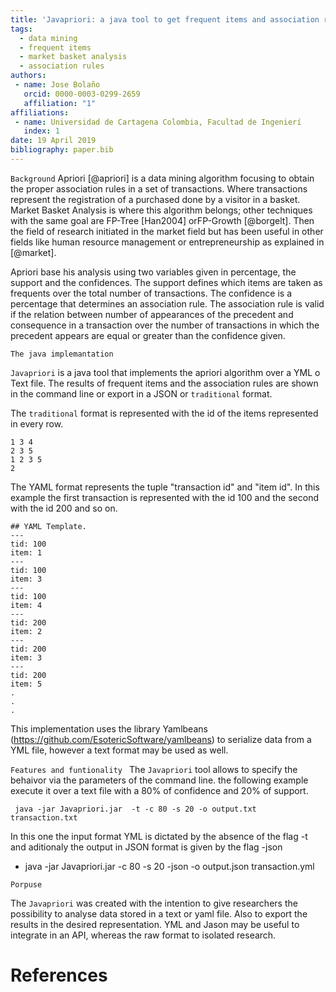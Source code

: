 ```yaml
---
title: 'Javapriori: a java tool to get frequent items and association rules using the apriori algorithm.'
tags:
  - data mining
  - frequent items
  - market basket analysis
  - association rules 
authors:
 - name: Jose Bolaño
   orcid: 0000-0003-0299-2659
   affiliation: "1"
affiliations:
 - name: Universidad de Cartagena Colombia, Facultad de Ingenierí 
   index: 1
date: 19 April 2019
bibliography: paper.bib
---
```


```Background```
Apriori [@apriori] is a data mining algorithm focusing to obtain the proper 
association rules in a set of transactions. Where transactions represent the 
registration of a purchased done by a visitor in a basket. Market Basket Analysis 
is where this algorithm belongs; other techniques with the same goal are FP-Tree 
[Han2004] orFP-Growth [@borgelt]. Then the field of research initiated in the 
market field but has been useful in other fields like human resource management 
or entrepreneurship as explained in [@market].

Apriori base his analysis using two variables given in percentage, the support 
and the confidences. The support defines which items are taken as frequents 
over the total number of transactions. The confidence is a percentage that 
determines an association rule. The association rule is valid if the relation 
between number of appearances of the precedent and consequence in a transaction 
over the number of transactions in which the precedent appears are equal or 
greater than the confidence given.

```The java implemantation```

``Javapriori`` is a java tool that implements the apriori algorithm over a 
YML o Text file. The results of frequent items and the association rules are 
shown in the command line or export in a JSON or ``traditional`` format.

The ``traditional`` format is represented with the id of the items represented
in every row.

```traditional format
1 3 4
2 3 5 
1 2 3 5 
2
```

The YAML format represents the tuple "transaction id" and "item id". In this example
the first transaction is represented with the id 100 and the second with the id 200 
and so on.

```
## YAML Template.
---
tid: 100
item: 1
---
tid: 100
item: 3
---
tid: 100
item: 4
---
tid: 200
item: 2
---
tid: 200
item: 3
---
tid: 200
item: 5
.
.
.
```


This implementation uses the library Yamlbeans (https://github.com/EsotericSoftware/yamlbeans) 
to serialize data from a YML file, however a text format may be used as well.

``Features and funtionality ``
The ``Javapriori`` tool allows to specify the behaivor via the parameters of the command line.
the following example execute it over a text file with a 80% of confidence and 20% of support. 

```
 java -jar Javapriori.jar  -t -c 80 -s 20 -o output.txt transaction.txt
```


In this one the input format YML is dictated by the absence of the flag -t and aditionaly 
the output in JSON format is  given by the flag -json

* java -jar Javapriori.jar  -c 80 -s 20 -json -o output.json transaction.yml


```Porpuse```

The ``Javapriori`` was created with the intention to give researchers the 
possibility to analyse data stored in a text or yaml file. Also to export the 
results in the desired representation. YML and Jason may be useful to integrate 
in an API, whereas the raw format to isolated  research. 


# References